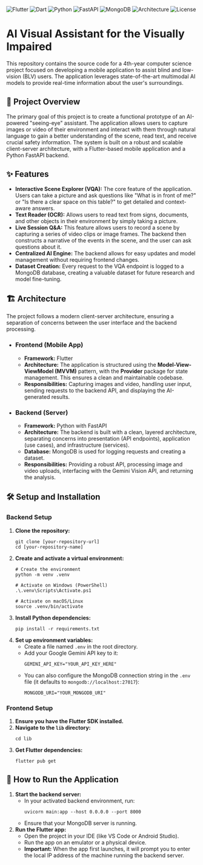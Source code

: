![Flutter](https://img.shields.io/badge/Flutter-02569B?style=for-the-badge&logo=flutter&logoColor=white)
![Dart](https://img.shields.io/badge/Dart-0175C2?style=for-the-badge&logo=dart&logoColor=white)
![Python](https://img.shields.io/badge/Python-3776AB?style=for-the-badge&logo=python&logoColor=white)
![FastAPI](https://img.shields.io/badge/FastAPI-009688?style=for-the-badge&logo=fastapi&logoColor=white)
![MongoDB](https://img.shields.io/badge/MongoDB-47A248?style=for-the-badge&logo=mongodb&logoColor=white)
![Architecture](https://img.shields.io/badge/Architecture-MVVM%20%26%20Clean-red)
![License](https://img.shields.io/badge/License-MIT-yellow.svg)

# AI Visual Assistant for the Visually Impaired

This repository contains the source code for a 4th-year computer science project focused on developing a mobile application to assist blind and low-vision (BLV) users. The application leverages state-of-the-art multimodal AI models to provide real-time information about the user's surroundings.

## 🚀 Project Overview

The primary goal of this project is to create a functional prototype of an AI-powered "seeing-eye" assistant. The application allows users to capture images or video of their environment and interact with them through natural language to gain a better understanding of the scene, read text, and receive crucial safety information. The system is built on a robust and scalable client-server architecture, with a Flutter-based mobile application and a Python FastAPI backend.

## ✨ Features

* **Interactive Scene Explorer (VQA):** The core feature of the application. Users can take a picture and ask questions like "What is in front of me?" or "Is there a clear space on this table?" to get detailed and context-aware answers.
* **Text Reader (OCR):** Allows users to read text from signs, documents, and other objects in their environment by simply taking a picture.
* **Live Session Q&A:** This feature allows users to record a scene by capturing a series of video clips or image frames. The backend then constructs a narrative of the events in the scene, and the user can ask questions about it.
* **Centralized AI Engine:** The backend allows for easy updates and model management without requiring frontend changes.
* **Dataset Creation:** Every request to the VQA endpoint is logged to a MongoDB database, creating a valuable dataset for future research and model fine-tuning.

## 🏗️ Architecture

The project follows a modern client-server architecture, ensuring a separation of concerns between the user interface and the backend processing.

* ### **Frontend (Mobile App)**
    * **Framework:** Flutter
    * **Architecture:** The application is structured using the **Model-View-ViewModel (MVVM)** pattern, with the **Provider** package for state management. This ensures a clean and maintainable codebase.
    * **Responsibilities:** Capturing images and video, handling user input, sending requests to the backend API, and displaying the AI-generated results.

* ### **Backend (Server)**
    * **Framework:** Python with FastAPI
    * **Architecture:** The backend is built with a clean, layered architecture, separating concerns into presentation (API endpoints), application (use cases), and infrastructure (services).
    * **Database:** MongoDB is used for logging requests and creating a dataset.
    * **Responsibilities:** Providing a robust API, processing image and video uploads, interfacing with the Gemini Vision API, and returning the analysis.

## 🛠️ Setup and Installation

### Backend Setup

1.  **Clone the repository:**
    ```
    git clone [your-repository-url]
    cd [your-repository-name]
    ```
2.  **Create and activate a virtual environment:**
    ```
    # Create the environment
    python -m venv .venv

    # Activate on Windows (PowerShell)
    .\.venv\Scripts\Activate.ps1

    # Activate on macOS/Linux
    source .venv/bin/activate
    ```
3.  **Install Python dependencies:**
    ```
    pip install -r requirements.txt
    ```
4.  **Set up environment variables:**
    * Create a file named `.env` in the root directory.
    * Add your Google Gemini API key to it:
        ```
        GEMINI_API_KEY="YOUR_API_KEY_HERE"
        ```
    * You can also configure the MongoDB connection string in the `.env` file (it defaults to `mongodb://localhost:27017`):
        ```
        MONGODB_URI="YOUR_MONGODB_URI"
        ```

### Frontend Setup

1.  **Ensure you have the Flutter SDK installed.**
2.  **Navigate to the `lib` directory:**
    ```
    cd lib
    ```
3.  **Get Flutter dependencies:**
    ```
    flutter pub get
    ```

## 🚀 How to Run the Application

1.  **Start the backend server:**
    * In your activated backend environment, run:
        ```
        uvicorn main:app --host 0.0.0.0 --port 8000
        ```
    * Ensure that your MongoDB server is running.
2.  **Run the Flutter app:**
    * Open the project in your IDE (like VS Code or Android Studio).
    * Run the app on an emulator or a physical device.
    * **Important:** When the app first launches, it will prompt you to enter the local IP address of the machine running the backend server.
